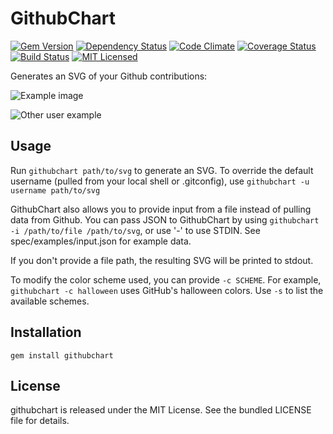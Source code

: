 GithubChart
============

[![Gem Version](https://img.shields.io/gem/v/githubchart.svg)](https://rubygems.org/gems/githubchart)
[![Dependency Status](https://img.shields.io/gemnasium/akerl/githubchart.svg)](https://gemnasium.com/akerl/githubchart)
[![Code Climate](https://img.shields.io/codeclimate/github/akerl/githubchart.svg)](https://codeclimate.com/github/akerl/githubchart)
[![Coverage Status](https://img.shields.io/coveralls/akerl/githubchart.svg)](https://coveralls.io/r/akerl/githubchart)
[![Build Status](https://img.shields.io/travis/akerl/githubchart.svg)](https://travis-ci.org/akerl/githubchart)
[![MIT Licensed](https://img.shields.io/badge/license-MIT-green.svg)](https://tldrlegal.com/license/mit-license)

Generates an SVG of your Github contributions:

![Example image](http://akerl.github.io/githubchart/chart.svg)

![Other user example](http://akerl.github.io/githubchart/other_user.svg)

## Usage

Run `githubchart path/to/svg` to generate an SVG. To override the default username (pulled from your local shell or .gitconfig), use `githubchart -u username path/to/svg`

GithubChart also allows you to provide input from a file instead of pulling data from Github. You can pass JSON to GithubChart by using `githubchart -i /path/to/file /path/to/svg`, or use '-' to use STDIN. See spec/examples/input.json for example data.

If you don't provide a file path, the resulting SVG will be printed to stdout.

To modify the color scheme used, you can provide `-c SCHEME`. For example, `githubchart -c halloween` uses GitHub's halloween colors. Use `-s` to list the available schemes.

## Installation

    gem install githubchart

## License

githubchart is released under the MIT License. See the bundled LICENSE file for details.

